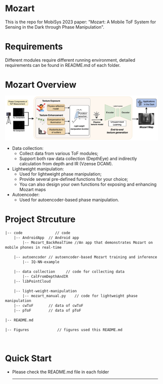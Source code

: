 # Mozart 

This is the repo for MobiSys 2023 paper: "Mozart: A Mobile ToF System for Sensing in the Dark through Phase Manipulation".
<br>

# Requirements
Different modules require different running environment, detailed requirements can be found in README.md of each folder.
<br>

# Mozart Overview
<p align="center" >
	<img src="https://github.com/zhiyuancu/Mozart/blob/main/Figures/system-overview.jpg" width="800">
</p>

* Data collection: 
	* Collect data from various ToF modules;
	* Support both raw data collection (DepthEye) and indirectly calculation from depth and IR (Vzense DCAM).
* Lightweight manipulation: 
	* Used for lightweight phase manipulation;
	* Provide several pre-defined functions for your choice;
	* You can also design your own functions for exposing and enhancing Mozart maps
* Autoencoder:
	* Used for autoencoder-based phase manipulation.


# Project Strcuture
```
|-- code               // code
    |-- AndroidApp	// Android app 
    	|-- Mozart_BackRealTime //An app that demonstrates Mozart on mobile phones in real-time
    
    |-- autoencoder	// autoencoder-based Mozart training and inference
    	|-- IQ-NN-example
    
    |-- data collection		// code for collecting data
        |-- CalFromDepthAndIR
	|-- libPointCloud
    
    |-- light-weight-manipulation
    	|-- mozart_manual.py	// code for lightweight phase manipulation
	|-- cwToF		// data of cwToF
	|-- pToF		// data of pToF

|-- README.md

|-- Figures             // figures used this README.md
```
<br>

# Quick Start
* Please check the README.md file in each folder

    ---
